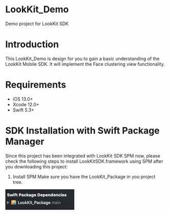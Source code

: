 # LookKit_Demo
Demo project for LookKit SDK

# Introduction
This LookKit_Demo is design for you to gain a basic understanding of the LookKit Mobile SDK. 
It will implement the Face clustering view functionality.

# Requirements
- iOS 13.0+
- Xcode 12.0+
- Swift 5.3+

# SDK Installation with Swift Package Manager
Since this project has been integrated with LookKit SDK SPM now, please check the following steps to install LookKitSDK.framework using SPM after you downloading this project:

1. Install SPM
Make sure you have the LookKit_Package in you project tree.

![Screenshot](package.png)
